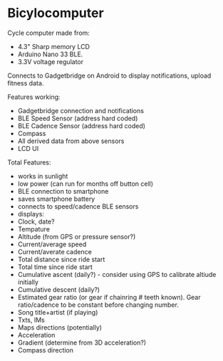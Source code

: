 # Bicylocomputer
Cycle computer made from:
- 4.3" Sharp memory LCD 
- Arduino Nano 33 BLE.
- 3.3V voltage regulator

Connects to Gadgetbridge on Android to display notifications, upload fitness data.

Features working:
- Gadgetbridge connection and notifications
- BLE Speed Sensor (address hard coded)
- BLE Cadence Sensor (address hard coded)
- Compass
- All derived data from above sensors
- LCD UI

Total Features:
- works in sunlight
- low power (can run for months off button cell)
- BLE connection to smartphone
- saves smartphone battery
- connects to speed/cadence BLE sensors
- displays:
- Clock, date?
- Tempature
- Altitude (from GPS or pressure sensor?)
- Current/average speed
- Current/averate cadence
- Total distance since ride start
- Total time since ride start
- Cumulative ascent (daily?) - consider using GPS to calibrate altiude initially
- Cumulative descent (daily?)
- Estimated gear ratio (or gear if chainring # teeth known).  Gear ratio/cadence to be constant before changing number.
- Song title+artist (if playing)
- Txts, IMs
- Maps directions (potentially)
- Acceleration
- Gradient (determine from 3D acceleration?)
- Compass direction
